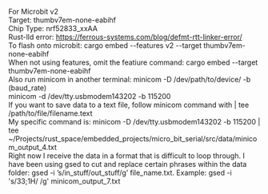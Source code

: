 For Microbit v2  
Target: thumbv7em-none-eabihf  
Chip Type: nrf52833_xxAA  
Rust-lld error: https://ferrous-systems.com/blog/defmt-rtt-linker-error/  
To flash onto microbit: cargo embed --features v2 --target thumbv7em-none-eabihf  
When not using features, omit the featiure command: cargo embed --target thumbv7em-none-eabihf  
Also run minicom in another terminal: minicom -D /dev/path/to/device/ -b (baud_rate)  
minicom -d /dev/tty.usbmodem143202 -b 115200  
If you want to save data to a text file, follow minicom command with | tee /path/to/file/filename.text  
My specific command is: minicom -D /dev/tty.usbmodem143202 -b 115200 | tee ~/Projects/rust_space/embedded_projects/micro_bit_serial/src/data/minicom_output_4.txt  
Right now I receive the data in a format that is difficult to loop through. I have been using gsed to cut and replace certain phrases within the data folder: gsed -i ’s/in_stuff/out_stuff/g’ file_name.txt. Example: gsed -i 's/33;1H/ /g' minicom_output_7.txt
